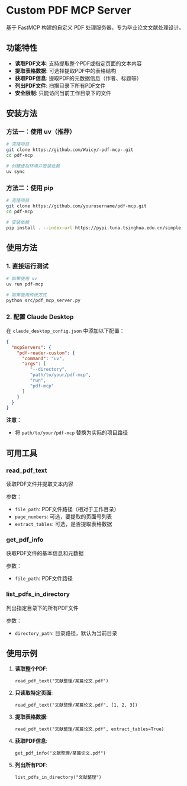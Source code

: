 # Custom PDF MCP Server

基于 FastMCP 构建的自定义 PDF 处理服务器，专为毕业论文文献处理设计。

## 功能特性

- **读取PDF文本**: 支持提取整个PDF或指定页面的文本内容
- **提取表格数据**: 可选择提取PDF中的表格结构
- **获取PDF信息**: 提取PDF的元数据信息（作者、标题等）
- **列出PDF文件**: 扫描目录下所有PDF文件
- **安全限制**: 只能访问当前工作目录下的文件

## 安装方法

### 方法一：使用 uv（推荐）
```bash
# 克隆项目
git clone https://github.com/Waicy/-pdf-mcp-.git
cd pdf-mcp

# 创建虚拟环境并安装依赖
uv sync
```

### 方法二：使用 pip
```bash
# 克隆项目
git clone https://github.com/yourusername/pdf-mcp.git
cd pdf-mcp

# 安装依赖
pip install . --index-url https://pypi.tuna.tsinghua.edu.cn/simple
```

## 使用方法

### 1. 直接运行测试
```bash
# 如果使用 uv
uv run pdf-mcp

# 如果使用传统方式
python src/pdf_mcp_server.py
```

### 2. 配置 Claude Desktop

在 `claude_desktop_config.json` 中添加以下配置：

```json
{
  "mcpServers": {
    "pdf-reader-custom": {
      "command": "uv",
      "args": [
         "--directory",
         "path/to/your/pdf-mcp",
         "run",
         "pdf-mcp"
      ]
    }
  }
}
```

**注意**：
- 将 `path/to/your/pdf-mcp` 替换为实际的项目路径

## 可用工具

### read_pdf_text
读取PDF文件并提取文本内容

参数：
- `file_path`: PDF文件路径（相对于工作目录）
- `page_numbers`: 可选，要提取的页面号列表
- `extract_tables`: 可选，是否提取表格数据

### get_pdf_info
获取PDF文件的基本信息和元数据

参数：
- `file_path`: PDF文件路径

### list_pdfs_in_directory
列出指定目录下的所有PDF文件

参数：
- `directory_path`: 目录路径，默认为当前目录

## 使用示例

1. **读取整个PDF**:
   ```
   read_pdf_text("文献整理/某篇论文.pdf")
   ```

2. **只读取特定页面**:
   ```
   read_pdf_text("文献整理/某篇论文.pdf", [1, 2, 3])
   ```

3. **提取表格数据**:
   ```
   read_pdf_text("文献整理/某篇论文.pdf", extract_tables=True)
   ```

4. **获取PDF信息**:
   ```
   get_pdf_info("文献整理/某篇论文.pdf")
   ```

5. **列出所有PDF**:
   ```
   list_pdfs_in_directory("文献整理")
   ``` 